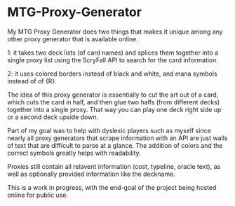 # MTG-Proxy-Generator
My MTG Proxy Generator does two things that makes it unique among any other proxy generator that is available online. 

1: it takes two deck lists (of card names) and splices them together into a single proxy list using the ScryFall API to search for the card information. 

2: it uses colored borders instead of black and white, and mana symbols instead of of {R}. 

The idea of this proxy generator is essentially to cut the art out of a card, which cuts the card in half, and then glue two halfs (from different decks) together into a single proxy. That way you can play one deck right side up or a second deck upside down.

Part of my goal was to help with dyslexic players such as myself since nearly all proxy generators that scrape information with an API are just walls of text that are difficult to parse at a glance. The addition of colors and the correct symbols greatly helps with readability. 

Proxies still contain all relavent information (cost, typeline, oracle text), as well as optionally provided information like the deckname.

This is a work in progress, with the end-goal of the project being hosted online for public use.
